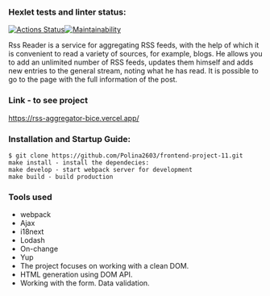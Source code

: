 ### Hexlet tests and linter status:
[![Actions Status](https://github.com/Polina2603/frontend-project-11/workflows/hexlet-check/badge.svg)](https://github.com/Polina2603/frontend-project-11/actions)[![Maintainability](https://api.codeclimate.com/v1/badges/b7cc1d12d4eeb149f1f0/maintainability)](https://codeclimate.com/github/Polina2603/frontend-project-11/maintainability)

Rss Reader is a service for aggregating RSS feeds, with the help of which it is convenient to read a variety of sources, for example, blogs. He allows you to add an unlimited number of RSS feeds, updates them himself and adds new entries to the general stream, noting what he has read. It is possible to go to the page with the full information of the post.

### Link - to see project
https://rss-aggregator-bice.vercel.app/

### Installation and Startup Guide:

    $ git clone https://github.com/Polina2603/frontend-project-11.git
    make install - install the dependecies:
    make develop - start webpack server for development
    make build - build production 

### Tools used
- webpack
- Ajax
- i18next
- Lodash
- On-change
- Yup
- The project focuses on working with a clean DOM.
- HTML generation using DOM API.
- Working with the form. Data validation.
